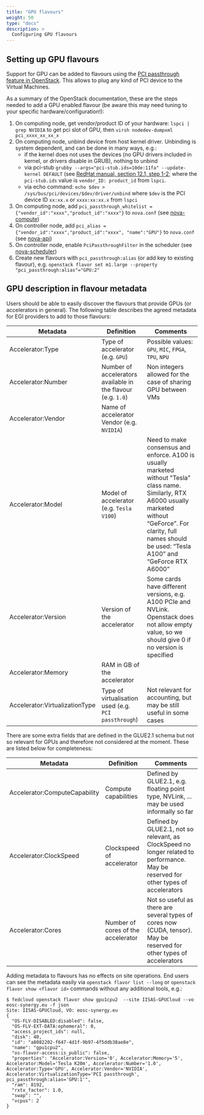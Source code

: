 ```yaml
---
title: "GPU flavours"
weight: 50
type: "docs"
description: >
  Configuring GPU flavours
---
```


## Setting up GPU flavours

Support for GPU can be added to flavours using the
[PCI passthrough feature in OpenStack](https://docs.openstack.org/nova/xena/admin/pci-passthrough.html).
This allows to plug any kind of PCI device to the Virtual Machines.

As a summary of the OpenStack documentation, these are the steps needed to add a
GPU enabled flavour (be aware this may need tuning to your specific
hardware/configuration!):

1. On computing node, get vendor/product ID of your hardware:
   `lspci | grep NVIDIA` to get pci slot of GPU, then
   `virsh nodedev-dumpxml pci_xxxx_xx_xx_x`
1. On computing node, unbind device from host kernel driver. Unbinding is system
   dependent, and can be done in many ways, e.g.:
   - if the kernel does not uses the devices (no GPU drivers included in kernel,
     or drivers disable in GRUB), nothing to unbind
   - via pci-stub
     `grubby --args="pci-stub.ids=10de:11fa" --update-kernel DEFAULT` (see
     [RedHat manual, section 12.1, step 1-2](https://access.redhat.com/documentation/en-us/red_hat_enterprise_linux/8/html-single/configuring_and_managing_virtualization/index#proc_assigning-a-gpu-to-a-virtual-machine_assembly_managing-gpu-devices-in-virtual-machines);
     where the `pci-stub.ids` value is `vendor_ID: product_id` from `lspci`.
   - via echo command: `echo $dev > /sys/bus/pci/devices/$dev/driver/unbind`
     where `$dev` is the PCI device ID `xx:xx.x` or `xxxx:xx:xx.x` from `lspci`
1. On computing node, add
   `pci_passthrough_whitelist = {"vendor_id":"xxxx","product_id":"xxxx"}` to
   `nova.conf` (see
   [nova-compute](https://docs.openstack.org/nova/xena/admin/pci-passthrough.html#configure-nova-compute))
1. On controller node, add
   `pci_alias = {"vendor_id":"xxxx","product_id":"xxxx", "name":"GPU"}` to
   `nova.conf` (see
   [nova-api](https://docs.openstack.org/nova/xena/admin/pci-passthrough.html#configure-nova-scheduler))
1. On controller node, enable `PciPassthroughFilter` in the scheduler (see
   [nova-scheduler](https://docs.openstack.org/nova/xena/admin/pci-passthrough.html#configure-nova-scheduler))
1. Create new flavours with `pci_passthrough:alias` (or add key to existing
   flavour), e.g.
   `openstack flavor set m1.large --property "pci_passthrough:alias"="GPU:2"`

## GPU description in flavour metadata

Users should be able to easily discover the flavours that provide GPUs (or
accelerators in general). The following table describes the agreed metadata for
EGI providers to add to those flavours:

| Metadata                       | Definition                                                   | Comments                                                                                                                                                                                                                       |
| ------------------------------ | ------------------------------------------------------------ | ------------------------------------------------------------------------------------------------------------------------------------------------------------------------------------------------------------------------------ |
| Accelerator:Type               | Type of accelerator (e.g. `GPU`)                             | Possible values: `GPU`, `MIC`, `FPGA`, `TPU`, `NPU`                                                                                                                                                                            |
| Accelerator:Number             | Number of accelerators available in the flavour (e.g. `1.0`) | Non integers allowed for the case of sharing GPU between VMs                                                                                                                                                                   |
| Accelerator:Vendor             | Name of accelerator Vendor (e.g. `NVIDIA`)                   |                                                                                                                                                                                                                                |
| Accelerator:Model              | Model of accelerator (e.g. `Tesla V100`)                     | Need to make consensus and enforce. A100 is usually marketed without "Tesla" class name. Similarly, RTX A6000 usually marketed without “GeForce”. For clarity, full names should be used: “Tesla A100” and “GeForce RTX A6000” |
| Accelerator:Version            | Version of the accelerator                                   | Some cards have different versions, e.g. A100 PCIe and NVLink. Openstack does not allow empty value, so we should give 0 if no version is specified                                                                            |
| Accelerator:Memory             | RAM in GB of the accelerator                                 |                                                                                                                                                                                                                                |
| Accelerator:VirtualizationType | Type of virtualisation used (e.g. `PCI passthrough`)         | Not relevant for accounting, but may be still useful in some cases                                                                                                                                                             |

There are some extra fields that are defined in the GLUE2.1 schema but not so
relevant for GPUs and therefore not considered at the moment. These are listed
below for completeness:

| Metadata                      | Definition                         | Comments                                                                                                                             |
| ----------------------------- | ---------------------------------- | ------------------------------------------------------------------------------------------------------------------------------------ |
| Accelerator:ComputeCapability | Compute capabilities               | Defined by GLUE2.1, e.g. floating point type, NVLink, ... may be used informally so far                                              |
| Accelerator:ClockSpeed        | Clockspeed of accelerator          | Defined by GLUE2.1, not so relevant, as ClockSpeed no longer related to performance. May be reserved for other types of accelerators |
| Accelerator:Cores             | Number of cores of the accelerator | Not so useful as there are several types of cores now (CUDA, tensor). May be reserved for other types of accelerators                |

Adding metadata to flavours has no effects on site operations. End users can see
the metadata easily via `openstack flavor list --long` or
`openstack flavor show <flavor id>` commands without any additional tools, e.g.:

```shell
$ fedcloud openstack flavor show gpu1cpu2  --site IISAS-GPUCloud --vo eosc-synergy.eu -f json
Site: IISAS-GPUCloud, VO: eosc-synergy.eu
{
  "OS-FLV-DISABLED:disabled": false,
  "OS-FLV-EXT-DATA:ephemeral": 0,
  "access_project_ids": null,
  "disk": 40,
  "id": "a8082202-f647-4d1f-9b97-4f5ddb38ae8e",
  "name": "gpu1cpu2",
  "os-flavor-access:is_public": false,
  "properties": "Accelerator:Version='0', Accelerator:Memory='5', Accelerator:Model='Tesla K20m', Accelerator:Number='1.0', Accelerator:Type='GPU', Accelerator:Vendor='NVIDIA', Accelerator:VirtualizationType='PCI passthrough', pci_passthrough:alias='GPU:1'",
  "ram": 8192,
  "rxtx_factor": 1.0,
  "swap": "",
  "vcpus": 2
}
```
